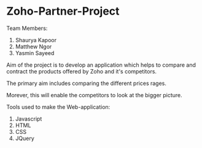 # Zoho-Partner-Project

Team Members: 
1. Shaurya Kapoor 
2. Matthew Ngor 
3. Yasmin Sayeed 

Aim of the project is to develop an application which helps to compare and contract the products offered by Zoho and it's competitors. 

The primary aim includes comparing the different prices rages. 

Morever, this will enable the competitors to look at the bigger picture. 

Tools used to make the Web-application: 
1. Javascript 
2. HTML 
3. CSS 
4. JQuery
